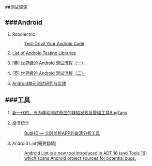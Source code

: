 ##测试资源

###Android
---
1. Robolectric

	>[Test-Drive Your Android Code](http://robolectric.org/)

2. [List of Android Testing Libraries](https://github.com/hotchemi/awesome-android-testing)
3. [[英] 世界级的 Android 测试流程（一）](http://blog.karumi.com/world-class-testing-development-pipeline-for-android/) 
4. [[英] 世界级的 Android 测试流程（二）](http://blog.karumi.com/world-class-testing-development-pipeline-for-android-part-2/)
5. [Android单元测试研究与实践](http://tech.meituan.com/Android_unit_test.html)


###工具
---
1. [新一代的、专为移动测试而生的缺陷发现及管理工具BugTags](https://bugtags.com/#rd)

2. 崩溃统计
	
	>[BugHD — 实时监控APP的崩溃分析工具](http://bughd.com/) 
	
3. Android Lint(需要翻墙)

	>[Android Lint is a new tool introduced in ADT 16 (and Tools 16) which scans Android project sources for potential bugs.](http://tools.android.com/tips/lint)